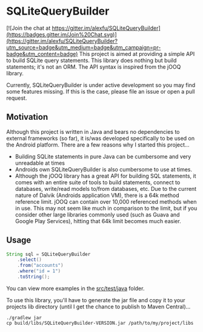 # SQLiteQueryBuilder

[![Join the chat at https://gitter.im/alexfu/SQLiteQueryBuilder](https://badges.gitter.im/Join%20Chat.svg)](https://gitter.im/alexfu/SQLiteQueryBuilder?utm_source=badge&utm_medium=badge&utm_campaign=pr-badge&utm_content=badge)
This project is aimed at providing a simple API to build SQLite query statements. This library does nothing but build statements; it's not an ORM. The API syntax is inspired from the jOOQ library.

Currently, SQLiteQueryBuilder is under active development so you may find some features missing. If this is the case, please file an issue or open a pull request.

## Motivation
Although this project is written in Java and bears no dependencies to external frameworks (so far), it is/was developed specifically to be used on the Android platform. There are a few reasons why I started this project...

- Building SQLite statements in pure Java can be cumbersome and very unreadable at times
- Androids own SQLiteQueryBuilder is also cumbersome to use at times.
- Although the jOOQ library has a great API for building SQL statements, it comes with an entire suite of tools to build statements, connect to databases, write/read models to/from databases, etc. Due to the current nature of Dalvik (Androids application VM), there is a 64k method reference limit. jOOQ can contain over 10,000 referenced methods when in use. This may not seem like much in comparison to the limit, but if you consider other large libraries commonly used (such as Guava and Google Play Services), hitting that 64k limit becomes much easier.

## Usage
```java
String sql = SQLiteQueryBuilder
	.select()
	.from("accounts")
	.where("id = 1")
	.toString();
```

You can view more examples in the [src/test/java](https://github.com/alexfu/SQLiteQueryBuilder/tree/master/src/test/java) folder.

To use this library, you'll have to generate the jar file and copy it to your projects lib directory (until I get the chance to publish to Maven Central)...

```
./gradlew jar
cp build/libs/SQLiteQueryBuilder-VERSION.jar /path/to/my/project/libs
```